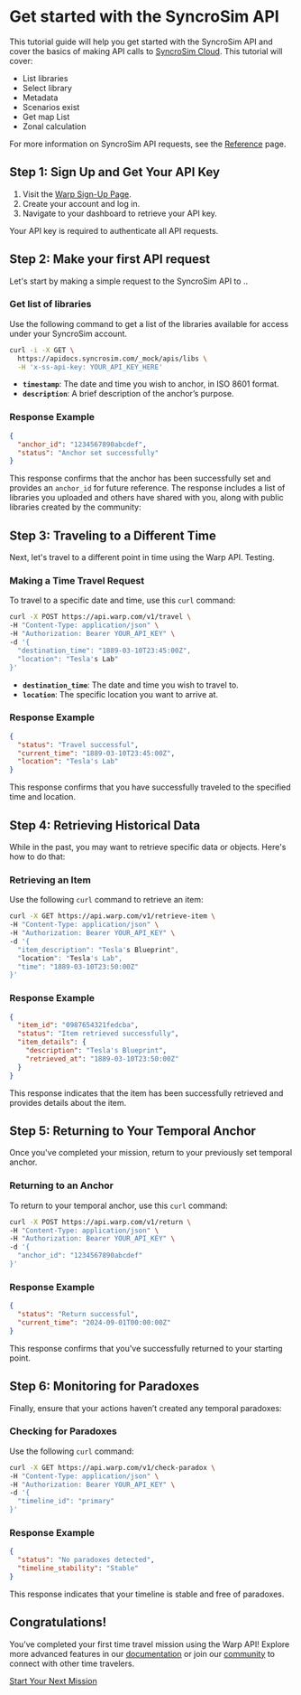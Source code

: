 # Get started with the SyncroSim API

This tutorial guide will help you get started with the SyncroSim API and cover the basics of making API calls to [SyncroSim Cloud](https://cloud.syncrosim.com). This tutorial will cover:

- List libraries
- Select library
- Metadata
- Scenarios exist
- Get map List
- Zonal calculation

For more information on SyncroSim API requests, see the [Reference](/apis) page.

## Step 1: Sign Up and Get Your API Key

1. Visit the [Warp Sign-Up Page](#).
2. Create your account and log in.
3. Navigate to your dashboard to retrieve your API key.

Your API key is required to authenticate all API requests.

## Step 2: Make your first API request

Let's start by making a simple request to the SyncroSim API to ..

### Get list of libraries

Use the following command to get a list of the libraries available for access under your SyncroSim account.

```bash
curl -i -X GET \
  https://apidocs.syncrosim.com/_mock/apis/libs \
  -H 'x-ss-api-key: YOUR_API_KEY_HERE'
```

- **`timestamp`**: The date and time you wish to anchor, in ISO 8601 format.
- **`description`**: A brief description of the anchor’s purpose.

### Response Example

```json
{
  "anchor_id": "1234567890abcdef",
  "status": "Anchor set successfully"
}
```

This response confirms that the anchor has been successfully set and provides an `anchor_id` for future reference.
The response includes a list of libraries you uploaded and others have shared with you, along with public libraries created by the community:

## Step 3: Traveling to a Different Time

Next, let's travel to a different point in time using the Warp API. Testing.

### Making a Time Travel Request

To travel to a specific date and time, use this `curl` command:

```bash
curl -X POST https://api.warp.com/v1/travel \
-H "Content-Type: application/json" \
-H "Authorization: Bearer YOUR_API_KEY" \
-d '{
  "destination_time": "1889-03-10T23:45:00Z",
  "location": "Tesla's Lab"
}'
```

- **`destination_time`**: The date and time you wish to travel to.
- **`location`**: The specific location you want to arrive at.

### Response Example

```json
{
  "status": "Travel successful",
  "current_time": "1889-03-10T23:45:00Z",
  "location": "Tesla's Lab"
}
```

This response confirms that you have successfully traveled to the specified time and location.

## Step 4: Retrieving Historical Data

While in the past, you may want to retrieve specific data or objects. Here's how to do that:

### Retrieving an Item

Use the following `curl` command to retrieve an item:

```bash
curl -X GET https://api.warp.com/v1/retrieve-item \
-H "Content-Type: application/json" \
-H "Authorization: Bearer YOUR_API_KEY" \
-d '{
  "item_description": "Tesla's Blueprint",
  "location": "Tesla's Lab",
  "time": "1889-03-10T23:50:00Z"
}'
```

### Response Example

```json
{
  "item_id": "0987654321fedcba",
  "status": "Item retrieved successfully",
  "item_details": {
    "description": "Tesla's Blueprint",
    "retrieved_at": "1889-03-10T23:50:00Z"
  }
}
```

This response indicates that the item has been successfully retrieved and provides details about the item.

## Step 5: Returning to Your Temporal Anchor

Once you've completed your mission, return to your previously set temporal anchor.

### Returning to an Anchor

To return to your temporal anchor, use this `curl` command:

```bash
curl -X POST https://api.warp.com/v1/return \
-H "Content-Type: application/json" \
-H "Authorization: Bearer YOUR_API_KEY" \
-d '{
  "anchor_id": "1234567890abcdef"
}'
```

### Response Example

```json
{
  "status": "Return successful",
  "current_time": "2024-09-01T00:00:00Z"
}
```

This response confirms that you've successfully returned to your starting point.

## Step 6: Monitoring for Paradoxes

Finally, ensure that your actions haven’t created any temporal paradoxes:

### Checking for Paradoxes

Use the following `curl` command:

```bash
curl -X GET https://api.warp.com/v1/check-paradox \
-H "Content-Type: application/json" \
-H "Authorization: Bearer YOUR_API_KEY" \
-d '{
  "timeline_id": "primary"
}'
```

### Response Example

```json
{
  "status": "No paradoxes detected",
  "timeline_stability": "Stable"
}
```

This response indicates that your timeline is stable and free of paradoxes.

## Congratulations!

You’ve completed your first time travel mission using the Warp API! Explore more advanced features in our [documentation](#) or join our [community](#) to connect with other time travelers.

[Start Your Next Mission](#)

```

```
